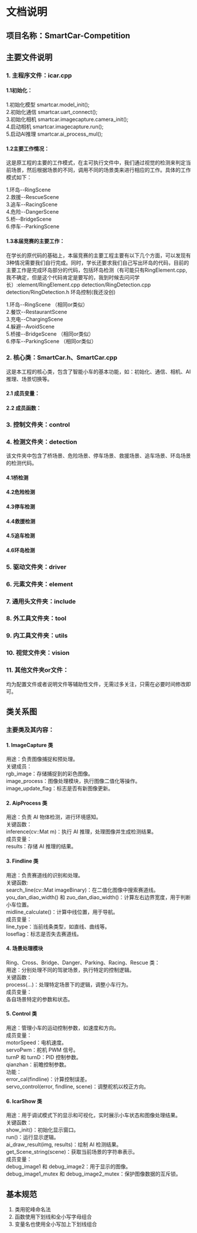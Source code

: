 # 文档说明

## 项目名称：SmartCar-Competition

## 主要文件说明

### 1. 主程序文件：icar.cpp

#### 1.1初始化：

1.初始化模型  smartcar.model_init();  
2.初始化通信  smartcar.uart_connect();  
3.初始化相机  smartcar.imagecapture.camera_init();  
4.启动相机    smartcar.imagecapture.run();  
5.启动AI推理  smartcar.ai_process_mul();  

#### 1.2主要工作情况：

这是原工程的主要的工作模式，在主可执行文件中，我们通过视觉的检测来判定当前场景，然后根据场景的不同，调用不同的场景类来进行相应的工作。具体的工作模式如下：  

1.环岛--RingScene  
2.救援--RescueScene  
3.追车--RacingScene  
4.危险--DangerScene  
5.桥--BridgeScene  
6.停车--ParkingScene  

#### 1.3本届竞赛的主要工作：

在学长的原代码的基础上，本届竞赛的主要工程主要有以下几个方面，可以发现有3种情况需要我们自行完成。同时，学长还要求我们自己写出环岛的代码，目前的主要工作是完成环岛部分的代码，包括环岛检测（有可能只有RingElement.cpp,我不确定，但是这个代码肯定是要写的，我到时候去问问学长）:element/RingElement.cpp  detection/RingDetection.cpp   detection/RingDetection.h 环岛控制(我还没创)  

1.环岛--RingScene       （相同or类似）  
2.餐饮--RestaurantScene  
3.充电--ChargingScene  
4.躲避--AvoidScene  
5.桥接--BridgeScene     （相同or类似）  
6.停车--ParkingScene    （相同or类似）  

### 2. 核心类：SmartCar.h、SmartCar.cpp

这是本工程的核心类，包含了智能小车的基本功能，如：初始化、通信、相机、AI推理、场景切换等。

#### 2.1 成员变量：


#### 2.2 成员函数：


### 3. 控制文件夹：control

### 4. 检测文件夹：detection

该文件夹中包含了桥场景、危险场景、停车场景、救援场景、追车场景、环岛场景的检测代码。  

#### 4.1桥检测

#### 4.2危险检测

#### 4.3停车检测

#### 4.4救援检测

#### 4.5追车检测    

#### 4.6环岛检测

### 5. 驱动文件夹：driver

### 6. 元素文件夹：element

### 7. 通用头文件夹：include

### 8. 外工具文件夹：tool

### 9. 内工具文件夹：utils

### 10. 视觉文件夹：vision

### 11. 其他文件夹or文件：

均为配置文件或者说明文件等辅助性文件，无需过多关注，只需在必要时间修改即可。

## 类关系图

### 主要类及其内容：
  

#### 1. ImageCapture 类
用途：负责图像捕捉和预处理。  
关键成员：  
rgb_image：存储捕捉到的彩色图像。  
image_process：图像处理模块，执行图像二值化等操作。  
image_update_flag：标志是否有新图像更新。  

#### 2. AipProcess 类
用途：负责 AI 物体检测，进行环境感知。  
关键函数：  
inference(cv::Mat m)：执行 AI 推理，处理图像并生成检测结果。  
成员变量：  
results：存储 AI 推理的结果。  

#### 3. Findline 类
用途：负责赛道线的识别和处理。  
关键函数:  
search_line(cv::Mat imageBinary)：在二值化图像中搜索赛道线。  
you_dan_diao_width() 和 zuo_dan_diao_width()：计算左右边界宽度，用于判断小车位置。  
midline_calculate()：计算中线位置，用于导航。  
成员变量：  
line_type：当前线条类型，如直线、曲线等。  
loseflag：标志是否失去赛道线。  

#### 4. 场景处理模块
Ring、Cross、Bridge、Danger、Parking、Racing、Rescue 类：  
用途：分别处理不同的驾驶场景，执行特定的控制逻辑。  
关键函数：  
process(...)：处理特定场景下的逻辑，调整小车行为。  
成员变量：  
各自场景特定的参数和状态。  

#### 5. Control 类
用途：管理小车的运动控制参数，如速度和方向。  
成员变量：  
motorSpeed：电机速度。  
servoPwm：舵机 PWM 信号。  
turnP 和 turnD：PID 控制参数。  
qianzhan：前瞻控制参数。  
功能：  
error_cal(findline)：计算控制误差。  
servo_control(error, findline, scene)：调整舵机以校正方向。  

#### 6. IcarShow 类
用途：用于调试模式下的显示和可视化，实时展示小车状态和图像处理结果。  
关键函数：  
show_init()：初始化显示窗口。  
run()：运行显示逻辑。  
ai_draw_result(img, results)：绘制 AI 检测结果。  
get_Scene_string(scene)：获取当前场景的字符串表示。  
成员变量：  
debug_image1 和 debug_image2：用于显示的图像。  
debug_image1_mutex 和 debug_image2_mutex：保护图像数据的互斥锁。  

## 基本规范

1. 类用驼峰命名法
2. 函数使用下划线和全小写字母组合
3. 变量名也使用全小写加上下划线组合